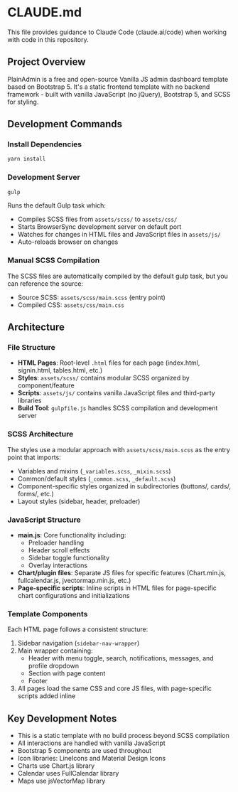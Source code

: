 # CLAUDE.md

This file provides guidance to Claude Code (claude.ai/code) when working with code in this repository.

## Project Overview

PlainAdmin is a free and open-source Vanilla JS admin dashboard template based on Bootstrap 5. It's a static frontend template with no backend framework - built with vanilla JavaScript (no jQuery), Bootstrap 5, and SCSS for styling.

## Development Commands

### Install Dependencies
```bash
yarn install
```

### Development Server
```bash
gulp
```
Runs the default Gulp task which:
- Compiles SCSS files from `assets/scss/` to `assets/css/`
- Starts BrowserSync development server on default port
- Watches for changes in HTML files and JavaScript files in `assets/js/`
- Auto-reloads browser on changes

### Manual SCSS Compilation
The SCSS files are automatically compiled by the default gulp task, but you can reference the source:
- Source SCSS: `assets/scss/main.scss` (entry point)
- Compiled CSS: `assets/css/main.css`

## Architecture

### File Structure
- **HTML Pages**: Root-level `.html` files for each page (index.html, signin.html, tables.html, etc.)
- **Styles**: `assets/scss/` contains modular SCSS organized by component/feature
- **Scripts**: `assets/js/` contains vanilla JavaScript files and third-party libraries
- **Build Tool**: `gulpfile.js` handles SCSS compilation and development server

### SCSS Architecture
The styles use a modular approach with `assets/scss/main.scss` as the entry point that imports:
- Variables and mixins (`_variables.scss`, `_mixin.scss`)
- Common/default styles (`_common.scss`, `_default.scss`)
- Component-specific styles organized in subdirectories (buttons/, cards/, forms/, etc.)
- Layout styles (sidebar, header, preloader)

### JavaScript Structure
- **main.js**: Core functionality including:
  - Preloader handling
  - Header scroll effects
  - Sidebar toggle functionality
  - Overlay interactions
- **Chart/plugin files**: Separate JS files for specific features (Chart.min.js, fullcalendar.js, jvectormap.min.js, etc.)
- **Page-specific scripts**: Inline scripts in HTML files for page-specific chart configurations and initializations

### Template Components
Each HTML page follows a consistent structure:
1. Sidebar navigation (`sidebar-nav-wrapper`)
2. Main wrapper containing:
   - Header with menu toggle, search, notifications, messages, and profile dropdown
   - Section with page content
   - Footer
3. All pages load the same CSS and core JS files, with page-specific scripts added inline

## Key Development Notes

- This is a static template with no build process beyond SCSS compilation
- All interactions are handled with vanilla JavaScript
- Bootstrap 5 components are used throughout
- Icon libraries: LineIcons and Material Design Icons
- Charts use Chart.js library
- Calendar uses FullCalendar library
- Maps use jsVectorMap library
